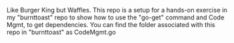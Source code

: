Like Burger King but Waffles. This repo is a setup for a hands-on exercise in my "burnttoast" repo to show how to use the "go-get" command and Code Mgmt, to get dependencies. 
You can find the folder associated with this repo in "burnttoast" as CodeMgmt.go
